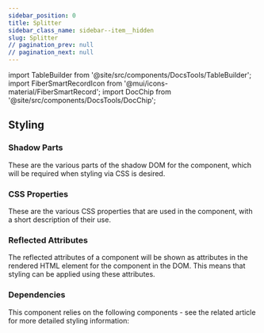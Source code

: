 ```yaml
---
sidebar_position: 0
title: Splitter
sidebar_class_name: sidebar--item__hidden
slug: Splitter
// pagination_prev: null
// pagination_next: null
---
```


import TableBuilder from '@site/src/components/DocsTools/TableBuilder';
import FiberSmartRecordIcon from '@mui/icons-material/FiberSmartRecord';
import DocChip from '@site/src/components/DocsTools/DocChip';

<DocChip tooltipText="This component will render with a shadow DOM, an API built into the browser that facilitates encapsulation." label="Shadow" target="_blank" clickable={false} iconName='shadow' />

<DocChip tooltipText="The name of the web component that will render in the DOM." label="bbj-splitter" clickable={false} iconName='code'/>

## Styling

### Shadow Parts
These are the various parts of the shadow DOM for the component, which will be required when styling via CSS is desired.
<TableBuilder tag='bbj-splitter' table="parts"/>

### CSS Properties

  These are the various CSS properties that are used in the component, with a short description of their use.
  
  <TableBuilder tag='bbj-splitter' table="properties"/>

### Reflected Attributes

  The reflected attributes of a component will be shown as attributes in the rendered HTML element for the component in the DOM. This means that styling can be applied using these attributes.
  
  <TableBuilder tag='bbj-splitter' table="reflects"/>

### Dependencies

  This component relies on the following components - see the related article for more detailed styling information:
  
  <TableBuilder tag='bbj-splitter' table="dependencies"/>
